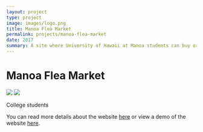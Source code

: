 ```yaml
---
layout: project
type: project
image: images/logo.png
title: Manoa Flea Market
permalink: projects/manoa-flea-market
date: 2017
summary: A site where University of Hawaii at Manoa students can buy or sell items to their classmates
---
```

# Manoa Flea Market
<img class="ui medium floated rounded image" src="https://manoa-flea-market.github.io/images/LandingPage 7.17.42 PM.png"> <img class="ui medium floated rounded image" src="https://manoa-flea-market.github.io/images/Homepage.png">

College students 

You can read more details about the website [here](https://manoa-flea-market.github.io/) or view a demo of the website [here](https://manoa-flea-market.meteorapp.com).
